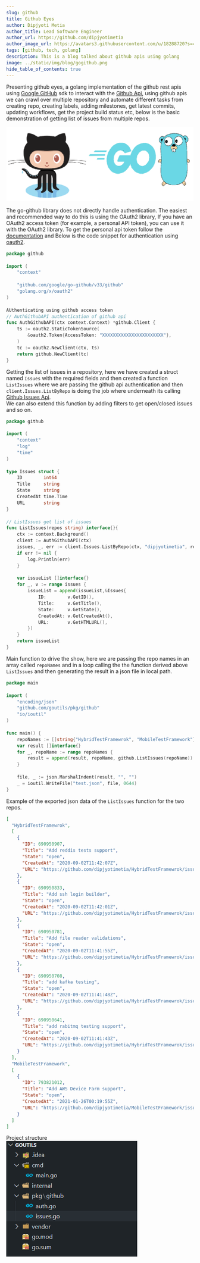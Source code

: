 ```yaml
---
slug: github
title: Github Eyes
author: Dipjyoti Metia
author_title: Lead Software Engineer
author_url: https://github.com/dipjyotimetia
author_image_url: https://avatars3.githubusercontent.com/u/18288720?s=400&u=168a31a123ff5c1c44afc29a579f91d13813da54&v=4
tags: [github, tech, golang]
description: This is a blog talked about github apis using golang
image: ../static/img/blog/gogithub.png
hide_table_of_contents: true
---
```


Presenting github eyes, a golang implementation of the github rest apis using [Google GitHub](https://github.com/google/go-github) sdk to interact with the [Github Api](https://docs.github.com/en/rest), using github apis we can crawl over multiple repository and automate different tasks from creating repo, creating labels, adding milestones, get latest commits, updating workflows, get the project build status etc, below is the basic demonstration of getting list of issues from multiple repos. 

![image](../static/img/blog/gogithub.png)

The go-github library does not directly handle authentication. The easiest and recommended way to do this is using the OAuth2 library, If you have an OAuth2 access token (for example, a personal API token), you can use it with the OAuth2 library.
To get the personal api token follow the [documentation](https://docs.github.com/en/github/authenticating-to-github/creating-a-personal-access-token) and 
Below is the code snippet for authentication using [oauth2](https://github.com/golang/oauth2).

```go title="auth.go"
package github

import (
	"context"

	"github.com/google/go-github/v33/github"
	"golang.org/x/oauth2"
)

AUthenticating using github access token
// AuthGithubAPI authentication of github api
func AuthGithubAPI(ctx context.Context) *github.Client {
	ts := oauth2.StaticTokenSource(
		&oauth2.Token{AccessToken: "XXXXXXXXXXXXXXXXXXXXXXX"},
	)
	tc := oauth2.NewClient(ctx, ts)
	return github.NewClient(tc)
}
```

Getting the list of issues in a repository, here we have created a struct named `Issues` with the required fields and then created a function `ListIssues` where we are passing the github api authentication and then `client.Issues.ListByRepo` is doing the job where underneath its calling [Github Issues Api](https://docs.github.com/en/free-pro-team@latest/rest/reference/issues/#list-repository-issues).   
We can also extend this function by adding filters to get open/closed issues and so on.
```go title="issues.go"
package github

import (
	"context"
	"log"
	"time"
)

type Issues struct {
	ID        int64
	Title     string
	State     string
	CreatedAt time.Time
	URL       string
}

// ListIssues get list of issues
func ListIssues(repos string) interface{}{
	ctx := context.Background()
	client := AuthGithubAPI(ctx)
	issues, _, err := client.Issues.ListByRepo(ctx, "dipjyotimetia", repos, nil)
	if err != nil {
		log.Println(err)
	}

	var issueList []interface{}
	for _, v := range issues {
		issueList = append(issueList,&Issues{
			ID:        v.GetID(),
			Title:     v.GetTitle(),
			State:     v.GetState(),
			CreatedAt: v.GetCreatedAt(),
			URL:       v.GetHTMLURL(),
		})
	}
	return issueList
}
```

Main function to drive the show, here we are passing the repo names in an array called `repoNames` and in a loop calling the the function derived above `ListIssues` and then generating the result in a json file in local path.
```go title="main.go"
package main

import (
	"encoding/json"
	"github.com/goutils/pkg/github"
	"io/ioutil"
)

func main() {
	repoNames := []string{"HybridTestFramewrok", "MobileTestFramework"}
	var result []interface{}
	for _, repoName := range repoNames {
		result = append(result, repoName, github.ListIssues(repoName))
	}

	file, _ := json.MarshalIndent(result, "", "")
	_ = ioutil.WriteFile("test.json", file, 0644)
}

```
Example of the exported json data of the `ListIssues` function for the two repos.
```json
[
  "HybridTestFramewrok",
  [
    {
      "ID": 690950907,
      "Title": "Add reddis tests support",
      "State": "open",
      "CreatedAt": "2020-09-02T11:42:07Z",
      "URL": "https://github.com/dipjyotimetia/HybridTestFramewrok/issues/65"
    },
    {
      "ID": 690950833,
      "Title": "Add ssh login builder",
      "State": "open",
      "CreatedAt": "2020-09-02T11:42:01Z",
      "URL": "https://github.com/dipjyotimetia/HybridTestFramewrok/issues/64"
    },
    {
      "ID": 690950781,
      "Title": "Add file reader validations",
      "State": "open",
      "CreatedAt": "2020-09-02T11:41:55Z",
      "URL": "https://github.com/dipjyotimetia/HybridTestFramewrok/issues/63"
    },
    {
      "ID": 690950708,
      "Title": "add kafka testing",
      "State": "open",
      "CreatedAt": "2020-09-02T11:41:48Z",
      "URL": "https://github.com/dipjyotimetia/HybridTestFramewrok/issues/62"
    },
    {
      "ID": 690950641,
      "Title": "add rabitmq testing support",
      "State": "open",
      "CreatedAt": "2020-09-02T11:41:43Z",
      "URL": "https://github.com/dipjyotimetia/HybridTestFramewrok/issues/61"
    }
  ],
  "MobileTestFramework",
  [
    {
      "ID": 793821012,
      "Title": "Add AWS Device Farm support",
      "State": "open",
      "CreatedAt": "2021-01-26T00:19:55Z",
      "URL": "https://github.com/dipjyotimetia/MobileTestFramework/issues/88"
    }
  ]
]
```

Project structure   
![image](../static/img/blog/gogithubstruct.png)